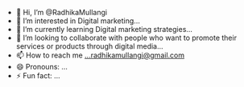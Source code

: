 - 👋 Hi, I’m @RadhikaMullangi
- 👀 I’m interested in Digital marketing...
- 🌱 I’m currently learning  Digital marketing strategies...
- 💞️ I’m looking to collaborate with people who want to promote their services or products through digital media...
- 📫 How to reach me ...radhikamullangi@gmail.com
- 😄 Pronouns: ...
- ⚡ Fun fact: ...

<!---
RadhikaMullangi/RadhikaMullangi is a ✨ special ✨ repository because its `README.md` (this file) appears on your GitHub profile.
You can click the Preview link to take a look at your changes.
--->
